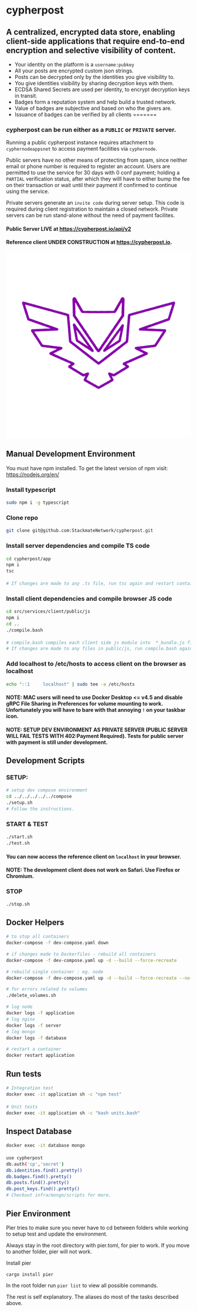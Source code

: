 # cypherpost

## A centralized, encrypted data store, enabling client-side applications that require end-to-end encryption and selective visibility of content.

- Your identity on the platform is a `username:pubkey`
- All your posts are encrypted custom json strings.
- Posts can be decrypted only by the identities you give visibility to.
- You give identities visibility by sharing decryption keys with them.
- ECDSA Shared Secrets are used per identity, to encrypt decryption keys in transit.
- Badges form a reputation system and help build a trusted network.
- Value of badges are subjective and based on who the givers are.
- Issuance of badges can be verified by all clients
=======

### cypherpost can be run either as a `PUBLIC` or `PRIVATE` server. 

Running a public cypherpost instance requires attachment to `cyphernodeappsnet` to access payment facilities via `cyphernode`.

Public servers have no other means of protecting from spam, since neither email or phone number is required to register an account. Users are permitted to use the service for 30 days with 0 conf payment; holding a `PARTIAL` verification status, after which they willl have to either bump the fee on their transaction or wait until their payment if confirmed to continue using the service.

Private servers generate an `invite code` during server setup. This code is required during client registration to maintain a closed network. Private servers can be run stand-alone without the need of payment facilites.

#### Public Server LIVE at https://cypherpost.io/api/v2

#### Reference client UNDER CONSTRUCTION at https://cypherpost.io.

![cypherpost](design/assets/owl.png)

## Manual Development Environment 

You must have npm installed.
To get the latest version of npm visit: https://nodejs.org/en/

### Install typescript
```bash
sudo npm i -g typescript
```
### Clone repo
```bash
git clone git@github.com:StackmateNetwork/cypherpost.git
```

### Install server dependencies and compile TS code
```bash
cd cypherpost/app
npm i
tsc

# If changes are made to any .ts file, run tsc again and restart container
```

### Install client dependencies and compile browser JS code
```bash
cd src/services/client/public/js
npm i
cd ..
./compile.bash

# compile.bash compiles each client side js module into  *_bundle.js files containing all dependency code
# If changes are made to any files in public/js, run compile.bash again
```

### Add localhost to /etc/hosts to access client on the browser as localhost
```bash
echo "::1     localhost" | sudo tee -a /etc/hosts
```

#### NOTE: MAC users will need to use Docker Desktop <= v4.5 and disable gRPC File Sharing in Preferences for volume mounting to work. Unfortunately you will have to bare with that annoying `!` on your taskbar icon.

#### NOTE: SETUP DEV ENVIRONMENT AS PRIVATE SERVER (PUBLIC SERVER WILL FAIL TESTS WITH 402:Payment Required). Tests for public server with payment is still under development.

## Development Scripts

### SETUP:
```bash
# setup dev compose environment
cd ../../../../../compose
./setup.sh
# Follow the instructions.
```

### START & TEST
```bash
./start.sh
./test.sh
```

#### You can now access the reference client on `localhost` in your browser.

#### NOTE: The development client does not work on Safari. Use Firefox or Chromium.

### STOP
```
./stop.sh
```

## Docker Helpers
```bash
# to stop all containers
docker-compose -f dev-compose.yaml down
```

```bash
# if changes made to Dockerfiles - rebuild all containers
docker-compose -f dev-compose.yaml up -d --build --force-recreate
```

```bash
# rebuild single container : eg. node
docker-compose -f dev-compose.yaml up -d --build --force-recreate --no-deps node
```

```bash
# for errors related to volumes
./delete_volumes.sh
```

```bash
# log node
docker logs -f application
# log nginx
docker logs -f server
# log mongo
docker logs -f database
```

```bash
# restart a container
docker restart application
```

## Run tests

```bash
# Integration test
docker exec -it application sh -c "npm test"

# Unit tests
docker exec -it application sh -c "bash units.bash"

```

## Inspect Database
```bash
docker exec -it database mongo

use cypherpost
db.auth('cp','secret')
db.identities.find().pretty()
db.badges.find().pretty()
db.posts.find().pretty()
db.post_keys.find().pretty()
# Checkout infra/mongo/scripts for more.
```

## Pier Environment

Pier tries to make sure you never have to cd between folders while working to setup test and update the environment.

Always stay in the root directory with pier.toml, for pier to work. If you move to another folder, pier will not work.

Install pier

```
cargo install pier
```

In the root folder run `pier list` to view all possible commands.

The rest is self explanatory. The aliases do most of the tasks described above.